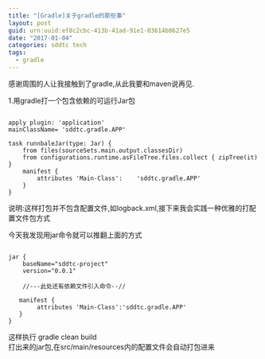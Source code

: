 ```yaml
---
title: "[Gradle]关于gradle的那些事"
layout: post
guid: urn:uuid:ef8c2cbc-413b-41ad-91e1-03614b0627e5
date: "2017-01-04"
categories: sddtc tech
tags:
  - gradle
---
```


感谢周围的人让我接触到了gradle,从此我要和maven说再见.  

1.用gradle打一个包含依赖的可运行Jar包  

```vim 

apply plugin: 'application'
mainClassName= 'sddtc.gradle.APP'

task runnbaleJar(type: Jar) {
    from files(sourceSets.main.output.classesDir)
    from configurations.runtime.asFileTree.files.collect { zipTree(it) }
    manifest {
        attributes 'Main-Class': 	'sddtc.gradle.APP'
    }
}

```

说明:这样打包并不包含配置文件,如logback.xml,接下来我会实践一种优雅的打配置文件包方式

今天我发现用jar命令就可以推翻上面的方式  

```vim

jar {
	baseName="sddtc-project"
	version="0.0.1"
	
	//---此处还有依赖文件引入命令--//
	
   manifest {
   		attributes 'Main-Class':'sddtc.gradle.APP'
   }
}

```

这样执行 gradle clean build  
打出来的jar包,在src/main/resources内的配置文件会自动打包进来